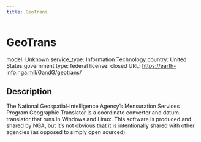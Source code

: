 ```yaml
---
title: GeoTrans
---
```


# GeoTrans
model: Unknown
service_type: Information Technology
country: United States
government type: federal
license: closed
URL: https://earth-info.nga.mil/GandG/geotrans/

## Description
The National Geospatial-Intelligence Agency’s Mensuration Services Program Geographic Translator is a coordinate converter and datum translator that runs in Windows and Linux. This software is produced and shared by NGA, but it’s not obvious that it is intentionally shared with other agencies (as opposed to simply open sourced).

